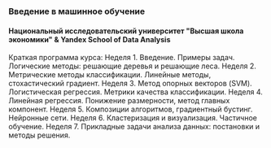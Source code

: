 ### Введение в машинное обучение
#### Национальный исследовательский университет "Высшая школа экономики" & Yandex School of Data Analysis

Краткая программа курса:
Неделя 1. Введение. Примеры задач. Логические методы: решающие деревья и решающие леса.
Неделя 2. Метрические методы классификации. Линейные методы, стохастический градиент.
Неделя 3. Метод опорных векторов (SVM). Логистическая регрессия. Метрики качества классификации.
Неделя 4. Линейная регрессия. Понижение размерности, метод главных компонент.
Неделя 5. Композиции алгоритмов, градиентный бустинг. Нейронные сети.
Неделя 6. Кластеризация и визуализация. Частичное обучение.
Неделя 7. Прикладные задачи анализа данных: постановки и методы решения.
